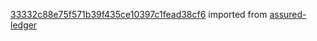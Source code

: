 [33332c88e75f571b39f435ce10397c1fead38cf6](https://github.com/insolar/assured-ledger/commit/33332c88e75f571b39f435ce10397c1fead38cf6) imported from [assured-ledger](https://github.com/insolar/assured-ledger)
